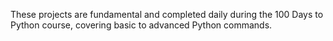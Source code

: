These projects are fundamental and completed daily during the 100 Days to Python course, covering basic to advanced Python commands.

